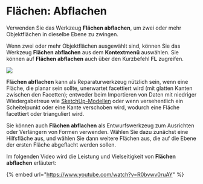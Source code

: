 # Flächen: Abflachen

Verwenden Sie das Werkzeug **Flächen abflachen**, um zwei oder mehr Objektflächen in dieselbe Ebene zu zwingen.

Wenn zwei oder mehr Objektflächen ausgewählt sind, können Sie das Werkzeug **Flächen abflachen** aus dem **Kontextmenü** auswählen. Sie können auf **Flächen abflachen** auch über den Kurzbefehl **FL** zugreifen.

![](../.gitbook/assets/flatten\_faces.png)

**Flächen abflachen** kann als Reparaturwerkzeug nützlich sein, wenn eine Fläche, die planar sein sollte, unerwartet facettiert wird (mit glatten Kanten zwischen den Facetten); entweder beim Importieren von Daten mit niedriger Wiedergabetreue wie [SketchUp-Modellen](https://formit.autodesk.com/blog/post/using-formit-to-get-sketchup-data-into-revit#flatten) oder wenn versehentlich ein Scheitelpunkt oder eine Kante verschoben wird, wodurch eine Fläche facettiert oder trianguliert wird.

Sie können auch **Flächen abflachen** als Entwurfswerkzeug zum Ausrichten oder Verlängern von Formen verwenden. Wählen Sie dazu zunächst eine Hilfsfläche aus, und wählen Sie dann weitere Flächen aus, die auf die Ebene der ersten Fläche abgeflacht werden sollen.

Im folgenden Video wird die Leistung und Vielseitigkeit von **Flächen abflachen** erläutert:

{% embed url="https://www.youtube.com/watch?v=R0bvwv0ruAY" %}
